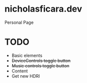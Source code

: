 # nicholasficara.dev
Personal Page

# TODO
- Basic elements
- ~~DeviceControls toggle button~~
- ~~Music controls toggle button~~
- Content
- Get new HDRI